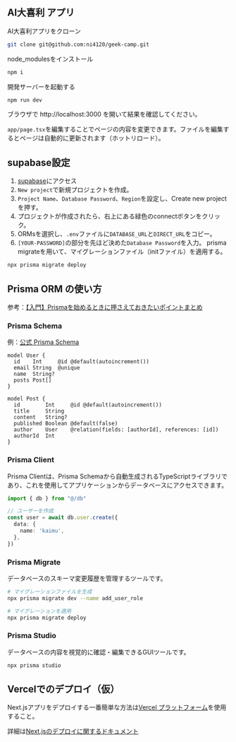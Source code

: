 ## AI大喜利 アプリ

AI大喜利アプリをクローン
```bash
git clone git@github.com:ni4120/geek-camp.git
```

node_modulesをインストール
```bash
npm i
```

開発サーバーを起動する

```bash
npm run dev
```

ブラウザで http://localhost:3000 を開いて結果を確認してください。

`app/page.tsx`を編集することでページの内容を変更できます。ファイルを編集するとページは自動的に更新されます（ホットリロード）。

## supabase設定
1. [supabase](https://supabase.com/)にアクセス  
2. `New project`で新規プロジェクトを作成。
3. `Project Name`、`Database Password`、`Region`を設定し、Create new projectを押す。
4. プロジェクトが作成されたら、右上にある緑色のconnectボタンをクリック。
5. ORMsを選択し、`.env`ファイルに`DATABASE_URL`と`DIRECT_URL`をコピー。
6. `[YOUR-PASSWORD]`の部分を先ほど決めた`Database Password`を入力。
prisma migrateを用いて、マイグレーションファイル（initファイル）を適用する。
```bash
npx prisma migrate deploy
```

## Prisma ORM の使い方
参考：[【入門】Prismaを始めるときに押さえておきたいポイントまとめ
](https://zenn.dev/shintaro/articles/e649722e41af4f)

### Prisma Schema
例：[公式 Prisma Schema](https://www.prisma.io/docs/orm/prisma-schema/overview)
```prisma
model User {
  id    Int     @id @default(autoincrement())
  email String  @unique
  name  String?
  posts Post[]
}

model Post {
  id        Int     @id @default(autoincrement())
  title     String
  content   String?
  published Boolean @default(false)
  author    User    @relation(fields: [authorId], references: [id])
  authorId  Int
}
```

### Prisma Client
Prisma Clientは、Prisma Schemaから自動生成されるTypeScriptライブラリであり、これを使用してアプリケーションからデータベースにアクセスできます。  
``` typescript
import { db } from "@/db"

// ユーザーを作成
const user = await db.user.create({
  data: {
    name: 'kaimu',
  },
})
```
### Prisma Migrate
データベースのスキーマ変更履歴を管理するツールです。
```bash
# マイグレーションファイルを生成
npx prisma migrate dev --name add_user_role

# マイグレーションを適用
npx prisma migrate deploy
```

### Prisma Studio
データベースの内容を視覚的に確認・編集できるGUIツールです。
```bash
npx prisma studio
```

## Vercelでのデプロイ（仮）

Next.jsアプリをデプロイする一番簡単な方法は[Vercel プラットフォーム](https://vercel.com/new?utm_medium=default-template&filter=next.js&utm_source=create-next-app&utm_campaign=create-next-app-readme)を使用すること。

詳細は[Next.jsのデプロイに関するドキュメント](https://nextjs.org/docs/app/building-your-application/deploying)
